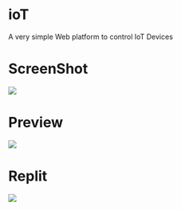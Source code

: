 # ioT
A very simple Web platform to control IoT Devices

# ScreenShot
<img src="https://github.com/StanleyAbotsikuma/iot/blob/master/Screenshot%202023-05-04%20104839.png?raw=true">

# Preview
![](https://github.com/StanleyAbotsikuma/iot/blob/master/preview.gif?raw=true)


# Replit 
![](https://replit.com/@TrevillionCreat/iot)

